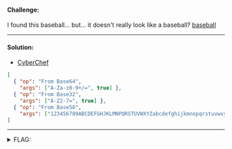 #### Challenge:

I found this baseball... but... it doesn't really look like a baseball? [baseball](./baseball ":ignore")

---

#### Solution:

- [CyberChef](https://gchq.github.io/CyberChef/#input=%5Bobject%20Object%5D,%5Bobject%20Object%5D,%5Bobject%20Object%5D)

```json
[
  { "op": "From Base64",
    "args": ["A-Za-z0-9+/=", true] },
  { "op": "From Base32",
    "args": ["A-Z2-7=", true] },
  { "op": "From Base58",
    "args": ["123456789ABCDEFGHJKLMNPQRSTUVWXYZabcdefghijkmnopqrstuvwxyz", true] }
]
```

---

<details><summary>FLAG:</summary>

```
flag{wow_you_hit_a_homerun_and_really_ran_the_bases_there}
```

</details>
<br/>
